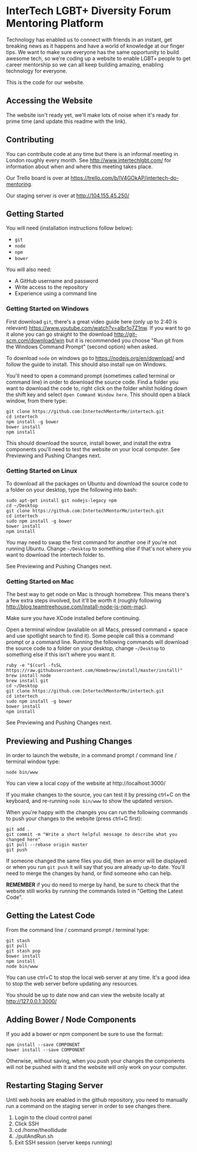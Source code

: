 InterTech LGBT+ Diversity Forum Mentoring Platform
==================================================

Technology has enabled us to connect with friends in an instant, get breaking news as it happens and have a world of knowledge at our finger tips. We want to make sure everyone has the same opportunity to build awesome tech, so we're coding up a website to enable LGBT+ people to get career mentorship so we can all keep building amazing, enabling technology for everyone.

This is the code for our website.

Accessing the Website
---------------------

The website isn't ready yet, we'll make lots of noise when it's ready for prime time (and update this readme with the link).

Contributing
------------

You can contribute code at any time but there is an informal meeting in London
roughly every month. See http://www.intertechlgbt.com/ for information about
when and where this meeting takes place.

Our Trello board is over at https://trello.com/b/lV4GOkAP/intertech-do-mentoring.

Our staging server is over at http://104.155.45.250/

Getting Started
---------------

You will need (installation instructions follow below):
- `git`
- `node`
- `npm`
- `bower`

You will also need:
- A GitHub username and password
- Write access to the repository
- Experience using a command line

### Getting Started on Windows

First download `git`, there's a great video guide here (only up to 2:40 is relevant) https://www.youtube.com/watch?v=albr1o7Z1nw. If you want to go it alone you can go straight to the download http://git-scm.com/download/win but it is recommended you choose "Run git from the Windows Command Prompt" (second option) when asked.

To download `node` on windows go to https://nodejs.org/en/download/ and follow the guide to install. This should also install `npm` on Windows.

You'll need to open a command prompt (sometimes called terminal or command line) in order to download the source code. Find a folder you want to download the code to, right click on the folder whilst holding down the shift key and select `Open Command Window here`. This should open a black window, from there type:

    git clone https://github.com:IntertechMentorMe/intertech.git
    cd intertech
    npm install -g bower
    bower install
    npm install

This should download the source, install bower, and install the extra components you'll need to test the website on your local computer. See Previewing and Pushing Changes next.

### Getting Started on Linux

To download all the packages on Ubuntu and download the source code to a folder on your desktop, type the following into bash:

    sudo apt-get install git nodejs-legacy npm
    cd ~/Desktop
    git clone https://github.com:IntertechMentorMe/intertech.git
    cd intertech
    sudo npm install -g bower
    bower install
    npm install

You may need to swap the first command for another one if you're not running Ubuntu. Change `~/Desktop` to something else if that's not where you want to download the intertech folder to.

See Previewing and Pushing Changes next.

### Getting Started on Mac

The best way to get node on Mac is through homebrew. This means there's a few extra steps involved, but it'll be worth it (roughly following http://blog.teamtreehouse.com/install-node-js-npm-mac).

Make sure you have XCode installed before continuing.

Open a terminal window (avaliable on all Macs, pressed command + space and use spotlight search to find it). Some people call this a command prompt or a command line. Running the following commands will download the source code to a folder on your desktop, change `~/Desktop` to something else if this isn't where you want it.

    ruby -e "$(curl -fsSL https://raw.githubusercontent.com/Homebrew/install/master/install)"
    brew install node
    brew install git
    cd ~/Desktop
    git clone https://github.com:IntertechMentorMe/intertech.git
    cd intertech
    sudo npm install -g bower
    bower install
    npm install

See Previewing and Pushing Changes next.

Previewing and Pushing Changes
-----------------------------

In order to launch the website, in a command prompt / command line / terminal window type:

    node bin/www

You can view a local copy of the website at http://localhost:3000/

If you make changes to the source, you can test it by pressing ctrl+C on the keyboard, and re-running `node bin/www` to show the updated version.

When you're happy with the changes you can run the following commands to push your changes to the website (press ctrl+C first):

    git add .
    git commit -m "Write a short helpful message to describe what you changed here"
    git pull --rebase origin master
    git push

If someone changed the same files you did, then an error will be displayed or when you run `git push` it will say that you are already up-to date. You'll need to merge the changes by hand, or find someone who can help.

**REMEMBER** if you do need to merge by hand, be sure to check that the website still works by running the commands listed in "Getting the Latest Code".

<!-- Once you've run these steps you can view the website live at http://104.155.45.250/ (it might take a few moments for the changes to go live). -->

Getting the Latest Code
-----------------------

From the command line / command prompt / terminal type:

    git stash
    git pull
    git stash pop
    bower install
    npm install
    node bin/www

You can use ctrl+C to stop the local web server at any time. It's a good idea to stop the web server before updating any resources.

You should be up to date now and can view the website locally at http://127.0.0.1:3000/

Adding Bower / Node Components
------------------------------

If you add a bower or npm component be sure to use the format:

    npm install --save COMPONENT
    bower install --save COMPONENT

Otherwise, without saving, when you push your changes the components will not be pushed with it and the website will only work on your computer.

Restarting Staging Server
----------------------------

Until web hooks are enabled in the github repository, you need to manually run a command on the staging server in order to see changes there.

 1. Login to the cloud control panel
 2. Click SSH
 3. cd /home/theollidude
 4. ./pullAndRun.sh
 5. Exit SSH session (server keeps running)
